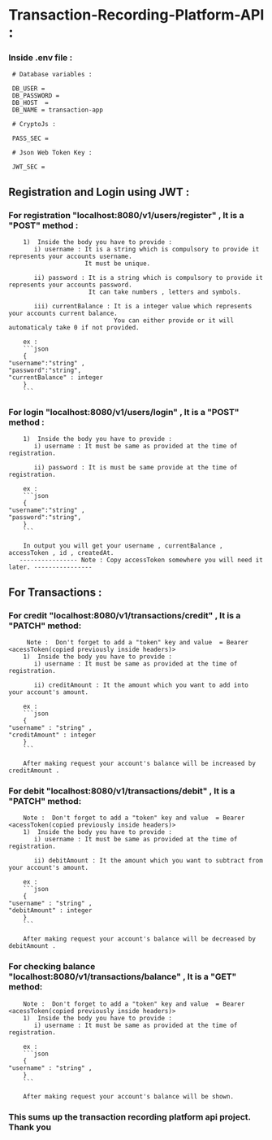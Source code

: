# Transaction-Recording-Platform-API :

### Inside .env file : 
```
 # Database variables : 

 DB_USER = 
 DB_PASSWORD =  
 DB_HOST  = 
 DB_NAME = transaction-app

 # CryptoJs : 

 PASS_SEC =  

 # Json Web Token Key : 

 JWT_SEC = 
```
## Registration and Login using JWT :

### For registration "localhost:8080/v1/users/register" , It is a "POST" method :

        1)  Inside the body you have to provide :
           i) username : It is a string which is compulsory to provide it represents your accounts username.
                         It must be unique.

           ii) password : It is a string which is compulsory to provide it represents your accounts password.
                          It can take numbers , letters and symbols.

           iii) currentBalance : It is a integer value which represents your accounts current balance.
                                 You can either provide or it will automaticaly take 0 if not provided.

        ex :
        ```json
        {
    "username":"string" ,
    "password":"string",
    "currentBalance" : integer
        }
        ```

### For login "localhost:8080/v1/users/login" , It is a "POST" method :

        1)  Inside the body you have to provide :
           i) username : It must be same as provided at the time of registration.

           ii) password : It is must be same provide at the time of registration.

        ex :
        ```json
        {
    "username":"string" ,
    "password":"string",
        }
        ```

        In output you will get your username , currentBalance , accessToken , id , createdAt.
       ---------------- Note : Copy accessToken somewhere you will need it later. ----------------

## For Transactions : 

### For credit "localhost:8080/v1/transactions/credit" , It is a "PATCH" method:

         Note :  Don't forget to add a "token" key and value  = Bearer <acessToken(copied previously inside headers)>
        1)  Inside the body you have to provide :
           i) username : It must be same as provided at the time of registration.

           ii) creditAmount : It the amount which you want to add into your account's amount.

        ex :
        ```json
        {
    "username" : "string" ,
    "creditAmount" : integer
        }
        ```

        After making request your account's balance will be increased by creditAmount .

### For debit "localhost:8080/v1/transactions/debit" , It is a "PATCH" method:

        Note :  Don't forget to add a "token" key and value  = Bearer <acessToken(copied previously inside headers)>
        1)  Inside the body you have to provide :
           i) username : It must be same as provided at the time of registration.

           ii) debitAmount : It the amount which you want to subtract from your account's amount.

        ex :
        ```json
        {
    "username" : "string" ,
    "debitAmount" : integer
        }
        ```

        After making request your account's balance will be decreased by debitAmount .


### For checking balance "localhost:8080/v1/transactions/balance" , It is a "GET" method:

        Note :  Don't forget to add a "token" key and value  = Bearer <acessToken(copied previously inside headers)>
        1)  Inside the body you have to provide :
           i) username : It must be same as provided at the time of registration.

        ex :
        ```json
        {
    "username" : "string" ,
        }
        ```

        After making request your account's balance will be shown.

### This sums up the transaction recording platform api project. Thank you
